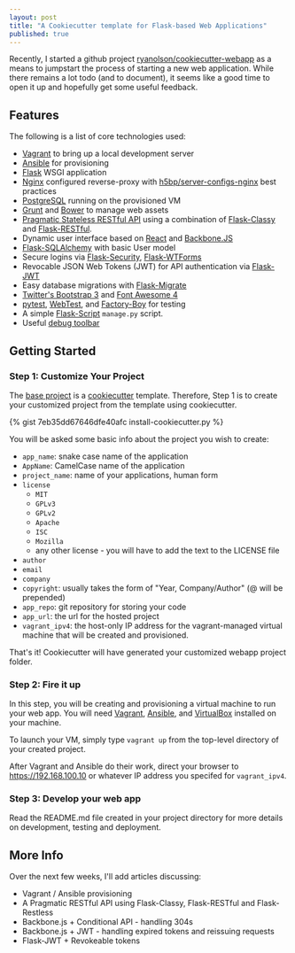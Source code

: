 ```yaml
---
layout: post
title: "A Cookiecutter template for Flask-based Web Applications"
published: true
---
```


Recently, I started a github project 
[ryanolson/cookiecutter-webapp](https://github.com/ryanolson/cookiecutter-webapp)
as a means to jumpstart the process of starting a new web application.  While there
remains a lot todo (and to document), it seems like a good time to open it up and 
hopefully get some useful feedback.

## Features

The following is a list of core technologies used:

- [Vagrant](http://vagrantup.com) to bring up a local development server
- [Ansible](http://ansible.com) for provisioning
- [Flask](https://github.com/mitsuhiko/flask) WSGI application
- [Nginx](http://nginx.com) configured reverse-proxy with [h5bp/server-configs-nginx](https://github.com/h5bp/server-configs-nginx) best practices
- [PostgreSQL](http://www.postgresql.org) running on the provisioned VM
- [Grunt](http://gruntjs.com) and [Bower](http://bower.io) to manage web assets
- [Pragmatic Stateless RESTful API](http://www.vinaysahni.com/best-practices-for-a-pragmatic-restful-api)
  using a combination of [Flask-Classy](https://github.com/apiguy/flask-classy) and
  [Flask-RESTful](https://github.com/twilio/flask-restful).
- Dynamic user interface based on [React](http://facebook.github.io/react/) and
  [Backbone.JS](http://backbonejs.org)
- [Flask-SQLAlchemy](https://github.com/mitsuhiko/flask-sqlalchemy) with basic User model
- Secure logins via [Flask-Security](https://github.com/mattupstate/flask-security),
  [Flask-WTForms](https://github.com/lepture/flask-wtf)
- Revocable JSON Web Tokens (JWT) for API authentication via [Flask-JWT](https://github.com/mattupstate/flask-jwt)
- Easy database migrations with [Flask-Migrate](https://github.com/miguelgrinberg/Flask-Migrate)
- [Twitter's Bootstrap 3](http://getbootstrap.com) and
  [Font Awesome 4](http://fortawesome.github.io/Font-Awesome/)
- [pytest](http://pytest.org/latest/),
  [WebTest](http://webtest.readthedocs.org/en/latest/), and
  [Factory-Boy](http://factoryboy.readthedocs.org/en/latest/) for testing
- A simple [Flask-Script](https://github.com/smurfix/flask-script) `manage.py` script.
- Useful [debug toolbar](https://github.com/mgood/flask-debugtoolbar)

## Getting Started

### Step 1: Customize Your Project

The [base project](https://github.com/ryanolson/cookiecutter-webapp) is a
[cookiecutter](https://github.com/audreyr/cookiecutter) template.  Therefore,
Step 1 is to create your customized project from the template using cookiecutter.

{% gist 7eb35dd67646dfe40afc install-cookiecutter.py %}

You will be asked some basic info about the project you wish to create:

- `app_name`: snake case name of the application
- `AppName`: CamelCase name of the application
- `project_name`: name of your applications, human form
- `license`
    * `MIT`
    * `GPLv3`
    * `GPLv2`
    * `Apache`
    * `ISC`
    * `Mozilla`
    * any other license - you will have to add the text to the LICENSE file
- `author`
- `email`
- `company`
- `copyright`: usually takes the form of "Year, Company/Author" (@ will be prepended)
- `app_repo`: git repository for storing your code
- `app_url`: the url for the hosted project
- `vagrant_ipv4`: the host-only IP address for the vagrant-managed virtual
   machine that will be created and provisioned. 

That's it!  Cookiecutter will have generated your customized webapp project folder.

### Step 2: Fire it up

In this step, you will be creating and provisioning a virtual machine to
run your web app. You will need [Vagrant](http://vagrantup.com),
[Ansible](http://ansible.com), and
[VirtualBox](https://www.virtualbox.org/wiki/Downloads) installed on your machine.

To launch your VM, simply type `vagrant up` from the top-level directory of your
created project.

After Vagrant and Ansible do their work, direct your browser to
<https://192.168.100.10> or whatever IP address you specifed for `vagrant_ipv4`.

### Step 3: Develop your web app

Read the README.md file created in your project directory for more details on development, testing and deployment.

## More Info

Over the next few weeks, I'll add articles discussing:

- Vagrant / Ansible provisioning
- A Pragmatic RESTful API using Flask-Classy, Flask-RESTful and Flask-Restless
- Backbone.js + Conditional API - handling 304s
- Backbone.js + JWT - handling expired tokens and reissuing requests
- Flask-JWT + Revokeable tokens